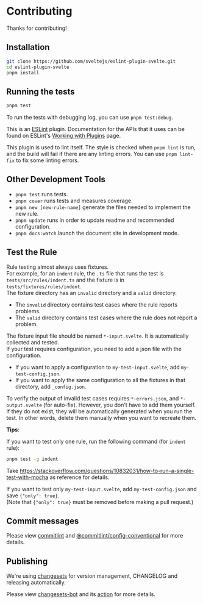 # Contributing

Thanks for contributing!

## Installation

```sh
git clone https://github.com/sveltejs/eslint-plugin-svelte.git
cd eslint-plugin-svelte
pnpm install
```

## Running the tests

```sh
pnpm test
```

To run the tests with debugging log, you can use `pnpm test:debug`.

This is an [ESLint](http://eslint.org) plugin. Documentation for the APIs that it uses can be found on ESLint's [Working with Plugins](http://eslint.org/docs/developer-guide/working-with-plugins) page.

This plugin is used to lint itself. The style is checked when `pnpm lint` is run, and the build will fail if there are any linting errors. You can use `pnpm lint-fix` to fix some linting errors.

## Other Development Tools

- `pnpm test` runs tests.
- `pnpm cover` runs tests and measures coverage.
- `pnpm new [new-rule-name]` generate the files needed to implement the new rule.
- `pnpm update` runs in order to update readme and recommended configuration.
- `pnpm docs:watch` launch the document site in development mode.

## Test the Rule

Rule testing almost always uses fixtures.  
For example, for an `indent` rule, the `.ts` file that runs the test is `tests/src/rules/indent.ts` and the fixture is in `tests/fixtures/rules/indent`.  
The fixture directory has an `invalid` directory and a `valid` directory.

- The `invalid` directory contains test cases where the rule reports problems.
- The `valid` directory contains test cases where the rule does not report a problem.

The fixture input file should be named `*-input.svelte`. It is automatically collected and tested.  
If your test requires configuration, you need to add a json file with the configuration.

- If you want to apply a configuration to `my-test-input.svelte`, add `my-test-config.json`.
- If you want to apply the same configuration to all the fixtures in that directory, add `_config.json`.

To verify the output of invalid test cases requires `*-errors.json`, and `*-output.svelte` (for auto-fix). However, you don't have to add them yourself. If they do not exist, they will be automatically generated when you run the test. In other words, delete them manually when you want to recreate them.

**Tips**:

If you want to test only one rule, run the following command (for `indent` rule):

```sh
pnpm test -g indent
```

Take <https://stackoverflow.com/questions/10832031/how-to-run-a-single-test-with-mocha> as reference for details.

If you want to test only `my-test-input.svelte`, add `my-test-config.json` and save `{"only": true}`.  
(Note that `{"only": true}` must be removed before making a pull request.)

## Commit messages

Please view [commitlint](https://commitlint.js.org) and [@commitlint/config-conventional](https://github.com/conventional-changelog/commitlint/tree/master/%40commitlint/config-conventional) for more details.

## Publishing

We're using [changesets](https://github.com/changesets/changesets) for version management, CHANGELOG and releasing automatically.

Please view [changesets-bot](https://github.com/apps/changeset-bot) and its [action](https://github.com/changesets/action) for more details.
